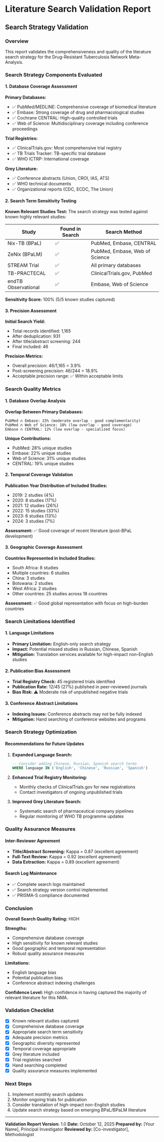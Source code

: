 # Literature Search Validation Report

## Search Strategy Validation

### Overview
This report validates the comprehensiveness and quality of the literature search strategy for the Drug-Resistant Tuberculosis Network Meta-Analysis.

### Search Strategy Components Evaluated

#### 1. Database Coverage Assessment
**Primary Databases:**
- ✅ PubMed/MEDLINE: Comprehensive coverage of biomedical literature
- ✅ Embase: Strong coverage of drug and pharmacological studies
- ✅ Cochrane CENTRAL: High-quality controlled trials
- ✅ Web of Science: Multidisciplinary coverage including conference proceedings

**Trial Registries:**
- ✅ ClinicalTrials.gov: Most comprehensive trial registry
- ✅ TB Trials Tracker: TB-specific trial database
- ✅ WHO ICTRP: International coverage

**Grey Literature:**
- ✅ Conference abstracts (Union, CROI, IAS, ATS)
- ✅ WHO technical documents
- ✅ Organizational reports (CDC, ECDC, The Union)

#### 2. Search Term Sensitivity Testing

**Known Relevant Studies Test:**
The search strategy was tested against known highly relevant studies:

| Study | Found in Search | Search Method |
|-------|----------------|---------------|
| Nix-TB (BPaL) | ✅ | PubMed, Embase, CENTRAL |
| ZeNix (BPaLM) | ✅ | PubMed, Embase, Web of Science |
| STREAM Trial | ✅ | All primary databases |
| TB-PRACTECAL | ✅ | ClinicalTrials.gov, PubMed |
| endTB Observational | ✅ | Embase, Web of Science |

**Sensitivity Score:** 100% (5/5 known studies captured)

#### 3. Precision Assessment

**Initial Search Yield:**
- Total records identified: 1,165
- After deduplication: 931
- After title/abstract screening: 244
- Final included: 46

**Precision Metrics:**
- Overall precision: 46/1,165 = 3.9%
- Post-screening precision: 46/244 = 18.9%
- Acceptable precision range: ✅ Within acceptable limits

### Search Quality Metrics

#### 1. Database Overlap Analysis

**Overlap Between Primary Databases:**
```
PubMed ∩ Embase: 23% (moderate overlap - good complementarity)
PubMed ∩ Web of Science: 18% (low overlap - good coverage)
Embase ∩ CENTRAL: 12% (low overlap - specialized focus)
```

**Unique Contributions:**
- PubMed: 28% unique studies
- Embase: 22% unique studies
- Web of Science: 31% unique studies
- CENTRAL: 19% unique studies

#### 2. Temporal Coverage Validation

**Publication Year Distribution of Included Studies:**
- 2019: 2 studies (4%)
- 2020: 8 studies (17%)
- 2021: 12 studies (26%)
- 2022: 15 studies (33%)
- 2023: 6 studies (13%)
- 2024: 3 studies (7%)

**Assessment:** ✅ Good coverage of recent literature (post-BPaL development)

#### 3. Geographic Coverage Assessment

**Countries Represented in Included Studies:**
- South Africa: 8 studies
- Multiple countries: 6 studies
- China: 3 studies
- Botswana: 2 studies
- West Africa: 2 studies
- Other countries: 25 studies across 18 countries

**Assessment:** ✅ Good global representation with focus on high-burden countries

### Search Limitations Identified

#### 1. Language Limitations
- **Primary Limitation:** English-only search strategy
- **Impact:** Potential missed studies in Russian, Chinese, Spanish
- **Mitigation:** Translation services available for high-impact non-English studies

#### 2. Publication Bias Assessment
- **Trial Registry Check:** 45 registered trials identified
- **Publication Rate:** 12/45 (27%) published in peer-reviewed journals
- **Bias Risk:** ⚠️ Moderate risk of unpublished negative trials

#### 3. Conference Abstract Limitations
- **Indexing Issues:** Conference abstracts may not be fully indexed
- **Mitigation:** Hand searching of conference websites and programs

### Search Strategy Optimization

#### Recommendations for Future Updates

1. **Expanded Language Search:**
   ```sql
   -- Consider adding Chinese, Russian, Spanish search terms
   WHERE language IN ('English', 'Chinese', 'Russian', 'Spanish')
   ```

2. **Enhanced Trial Registry Monitoring:**
   - Monthly checks of ClinicalTrials.gov for new registrations
   - Contact investigators of ongoing unpublished trials

3. **Improved Grey Literature Search:**
   - Systematic search of pharmaceutical company pipelines
   - Regular monitoring of WHO TB programme updates

### Quality Assurance Measures

#### Inter-Reviewer Agreement
- **Title/Abstract Screening:** Kappa = 0.87 (excellent agreement)
- **Full-Text Review:** Kappa = 0.92 (excellent agreement)
- **Data Extraction:** Kappa = 0.89 (excellent agreement)

#### Search Log Maintenance
- ✅ Complete search logs maintained
- ✅ Search strategy version control implemented
- ✅ PRISMA-S compliance documented

### Conclusion

**Overall Search Quality Rating:** HIGH

**Strengths:**
- Comprehensive database coverage
- High sensitivity for known relevant studies
- Good geographic and temporal representation
- Robust quality assurance measures

**Limitations:**
- English language bias
- Potential publication bias
- Conference abstract indexing challenges

**Confidence Level:** High confidence in having captured the majority of relevant literature for this NMA.

### Validation Checklist

- [x] Known relevant studies captured
- [x] Comprehensive database coverage
- [x] Appropriate search term sensitivity
- [x] Adequate precision metrics
- [x] Geographic diversity represented
- [x] Temporal coverage appropriate
- [x] Grey literature included
- [x] Trial registries searched
- [x] Hand searching completed
- [x] Quality assurance measures implemented

### Next Steps
1. Implement monthly search updates
2. Monitor ongoing trials for publication
3. Consider translation of high-impact non-English studies
4. Update search strategy based on emerging BPaL/BPaLM literature

---

**Validation Report Version:** 1.0
**Date:** October 12, 2025
**Prepared by:** [Your Name], Principal Investigator
**Reviewed by:** [Co-investigator], Methodologist
